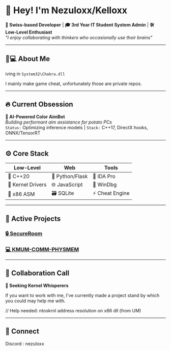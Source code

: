 # 👋 Hey! I'm Nezuloxx/Kelloxx

**📍 Swiss-based Developer** | **🎓 3rd Year IT Student System Admin** | **🛠️ Low-Level Enthusiast**  
*"I enjoy collaborating with thinkers who occasionally use their brains"*

---

## 🧑💻 About Me

 iving in `System32\Chakra.dll`

I mainly make game cheat, unfortunately those are private repos.

---

## 🔥 Current Obsession
**🎯 AI-Powered Color AimBot**  
*Building performant aim assistance for potato PCs*  
`Status:` Optimizing inference models | `Stack:` C++17, DirectX hooks, ONNX/TensorRT

---

## ⚙️ Core Stack

| **Low-Level**      | **Web**          | **Tools**         |
|---------------------|------------------|-------------------|
| 🐢 C++20            | 🐍 Python/Flask  | 🧩 IDA Pro        |
| 🔐 Kernel Drivers   | 🌐 JavaScript    | 🔧 WinDbg         |
| 🧠 x86 ASM          | 🗃️ SQLite        | ⚡ Cheat Engine   |

---

## 🚀 Active Projects

### [🔒 SecureRoom](https://github.com/NezuloxxJW/SecureRoom) 
### [💻 KMUM-COMM-PHYSMEM](https://github.com/NezuloxxJW/KMUM-COMM-PHYSMEM)

---

## 🤝 Collaboration Call
**🚧 Seeking Kernel Whisperers**  

If you want to work with me, I've currently made a project stand by which you could may help me with.

// Help needed: ntoskrnl address resolution on x86 dll (from UM)

---

## 📡 Connect

Discord : nezuloxx
